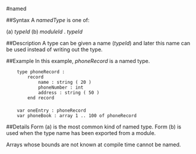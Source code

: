 
#named

##Syntax
A _namedType_ is one of:


(a) _typeId_
(b) _moduleId_ . _typeId_



##Description
A type can be given a name (_typeId_) and later this name can be used instead of writing out the type.


##Example
In this example, _phoneRecord_ is a named type.

        type phoneRecord :
            record
                name : string ( 20 )
                phoneNumber : int
                address : string ( 50 )
            end record
        
        var oneEntry : phoneRecord
        var phoneBook : array 1 .. 100 of phoneRecord
##Details
Form (a) is the most common kind of named type. Form (b) is used when the type name has been exported from a module.

Arrays whose bounds are not known at compile time cannot be named.

